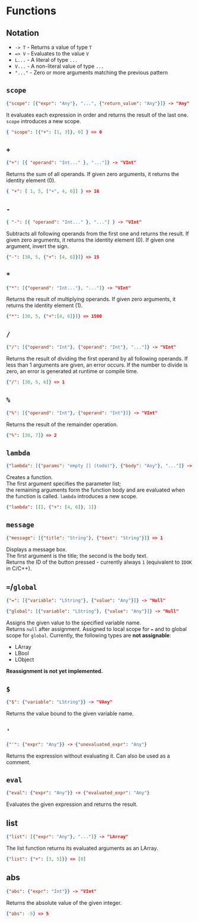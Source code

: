 # Functions

## Notation

- `-> T` - Returns a value of type `T`  
- `=> V` - Evaluates to the value `V`  
- `L...` - A literal of type `...`  
- `V...` - A non-literal value of type `...`  
- `"..."` - Zero or more arguments matching the previous pattern  

## `scope`

```json
{"scope": [{"expr": "Any"}, "...", {"return_value": "Any"}]} -> "Any"
```

It evaluates each expression in order and returns the result of the last one.
`scope` introduces a new scope.

```json
{ "scope": [{"+": [1, 3]}, 0] } => 0
```

## `+`

```json
{"+": [{ "operand": "Int..." }, "..."]} -> "VInt"
```

Returns the sum of all operands.
If given zero arguments, it returns the identity element (0).

```json
{ "+": [ 1, 5, ["+", 4, 6]] } => 16
```

## `-`

```json
{ "-": [{ "operand": "Int..." }, "..."] } -> "VInt"
```

Subtracts all following operands from the first one and returns the result.
If given zero arguments, it returns the identity element (0).
If given one argument, invert the sign.

```json
{"-": [30, 5, {"+": [4, 6]}]} => 15
```

## `*`

```json
{"*": [{"operand": "Int..."}, "..."]} -> "VInt"
```

Returns the result of multiplying operands.
If given zero arguments, it returns the identity element (1).

```json
{"*": [30, 5, {"+":[4, 6]}]} => 1500
```

## `/`

```json
{"/": [{"operand": "Int"}, {"operand": "Int"}, "..."]} -> "VInt"
```

Returns the result of dividing the first operand by all following operands.
If less than 1 arguments are given, an error occurs.
If the number to divide is zero, an error is generated at runtime or compile time.

```json
{"/": [30, 5, 6]} => 1
```

## `%`

```json
{"%": [{"operand": "Int"}, {"operand": "Int"}]} -> "VInt"
```

Returns the result of the remainder operation.

```json
{"%": [30, 7]} => 2
```

## `lambda`

```json
{"lambda": [{"params": "empty [] (todo)"}, {"body": "Any"}, "..."]} -> "Function"
```

Creates a function.  
The first argument specifies the parameter list;  
the remaining arguments form the function body and are evaluated when the function is called.
`lambda` introduces a new scope.

```json
{"lambda": [[], {"+": [4, 6]}, 1]}
```

## `message`

```json
{"message": [{"title": "String"}, {"text": "String"}]} => 1
```

Displays a message box.  
The first argument is the title; the second is the body text.  
Returns the ID of the button pressed - currently always `1` (equivalent to `IDOK` in C/C++).

## `=`/`global`

```json
{"=": [{"variable": "LString"}, {"value": "Any"}]} -> "Null"
```

```json
{"global": [{"variable": "LString"}, {"value": "Any"}]} -> "Null"
```

Assigns the given value to the specified variable name.  
Returns `null` after assignment.
Assigned to local scope for `=` and to global scope for `global`.
Currently, the following types are **not assignable**:

- LArray  
- LBool  
- LObject  

**Reassignment is not yet implemented.**

## `$`

```json
{"$": {"variable": "LString"}} -> "VAny"
```

Returns the value bound to the given variable name.

## `'`

```json
{"'": {"expr": "Any"}} -> {"unevaluated_expr": "Any"}
```

Returns the expression without evaluating it.
Can also be used as a comment.

## `eval`

```json
{"eval": {"expr": "Any"}} -> {"evaluated_expr": "Any"}
```

Evaluates the given expression and returns the result.

## list

```json
{"list": [{"expr": "Any"}, "..."]} -> "LArray"
```

The list function returns its evaluated arguments as an LArray.

```json
{"list": {"+": [3, 5]}} => [8]
```

## abs

```json
{"abs": {"expr": "Int"}} -> "VInt"
```

Returns the absolute value of the given integer.

```json
{"abs": -5} => 5
```
